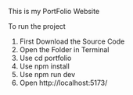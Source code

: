 This is my PortFolio Website

To run the project 
  1. First Download the Source Code
  2. Open the Folder in Terminal
  3. Use cd portfolio
  4. Use npm install
  5. Use npm run dev
  6. Open http://localhost:5173/
